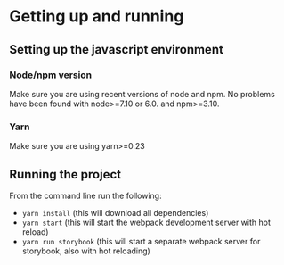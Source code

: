 
# Getting up and running

## Setting up the javascript environment

### Node/npm version
Make sure you are using recent versions of node and npm. No problems have been found with node>=7.10 or 6.0. and npm>=3.10.

### Yarn
Make sure you are using yarn>=0.23

## Running the project

From the command line run the following:
- `yarn install` (this will download all dependencies)
- `yarn start` (this will start the webpack development server with hot reload)
- `yarn run storybook` (this will start a separate webpack server for storybook, also with hot reloading)
